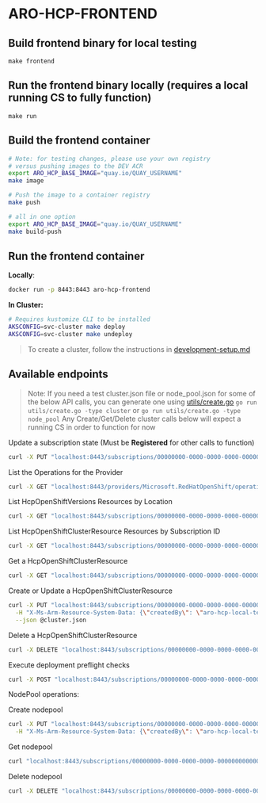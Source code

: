# ARO-HCP-FRONTEND

## Build frontend binary for local testing
```
make frontend
```

## Run the frontend binary locally (requires a local running CS to fully function)
```
make run
```

## Build the frontend container
```bash
# Note: for testing changes, please use your own registry
# versus pushing images to the DEV ACR
export ARO_HCP_BASE_IMAGE="quay.io/QUAY_USERNAME"
make image

# Push the image to a container registry
make push

# all in one option
export ARO_HCP_BASE_IMAGE="quay.io/QUAY_USERNAME"
make build-push
```

## Run the frontend container

**Locally**:
```bash
docker run -p 8443:8443 aro-hcp-frontend
```

**In Cluster:**
```bash
# Requires kustomize CLI to be installed
AKSCONFIG=svc-cluster make deploy
AKSCONFIG=svc-cluster make undeploy
```

> To create a cluster, follow the instructions in [development-setup.md](../dev-infrastructure/docs/development-setup.md)

## Available endpoints

> Note: If you need a test cluster.json file or node_pool.json for some of the below API calls, you can generate one using [utils/create.go](./utils/create.go)
> `go run utils/create.go -type cluster`
> or
> `go run utils/create.go -type node_pool`
> Any Create/Get/Delete cluster calls below will expect a running CS in order to function for now



Update a subscription state (Must be **Registered** for other calls to function)
```bash
curl -X PUT "localhost:8443/subscriptions/00000000-0000-0000-0000-000000000000?api-version=2.0" --json '{"state":"Registered", "registrationDate": "now", "properties": { "tenantId": "00000000-0000-0000-0000-000000000000"}}'
```

List the Operations for the Provider
```bash
curl -X GET "localhost:8443/providers/Microsoft.RedHatOpenShift/operations?api-version=2024-06-10-preview"
```

List HcpOpenShiftVersions Resources by Location

```bash
curl -X GET "localhost:8443/subscriptions/00000000-0000-0000-0000-000000000000/locations/YOUR_LOCATION/providers/Microsoft.RedHatOpenShift/hcpOpenShiftVersions?api-version=2024-06-10-preview"
```

List HcpOpenShiftClusterResource Resources by Subscription ID
```bash
curl -X GET "localhost:8443/subscriptions/00000000-0000-0000-0000-000000000000/providers/Microsoft.RedHatOpenShift/hcpOpenShiftClusters?api-version=2024-06-10-preview"
```

Get a HcpOpenShiftClusterResource
```bash
curl -X GET "localhost:8443/subscriptions/00000000-0000-0000-0000-000000000000/resourceGroups/dev-test-rg/providers/Microsoft.RedHatOpenShift/hcpOpenShiftClusters/dev-test-cluster?api-version=2024-06-10-preview"
```

Create or Update a HcpOpenShiftClusterResource
```bash
curl -X PUT "localhost:8443/subscriptions/00000000-0000-0000-0000-000000000000/resourceGroups/dev-test-rg/providers/Microsoft.RedHatOpenShift/hcpOpenShiftClusters/dev-test-cluster?api-version=2024-06-10-preview" \
  -H "X-Ms-Arm-Resource-System-Data: {\"createdBy\": \"aro-hcp-local-testing\", \"createdByType\": \"User\", \"createdAt\": \"2024-06-06T19:26:56+00:00\"}" \
  --json @cluster.json
```

Delete a HcpOpenShiftClusterResource
```bash
curl -X DELETE "localhost:8443/subscriptions/00000000-0000-0000-0000-000000000000/resourceGroups/dev-test-rg/providers/Microsoft.RedHatOpenShift/hcpOpenShiftClusters/dev-test-cluster?api-version=2024-06-10-preview"
```

Execute deployment preflight checks
```bash
curl -X POST "localhost:8443/subscriptions/00000000-0000-0000-0000-000000000000/resourceGroups/dev-test-rg/providers/Microsoft.RedHatOpenShift/deployments/YOUR_DEPLOYMENT_NAME/preflight?api-version=2020-06-01" --json preflight.json
```

NodePool operations:

Create nodepool
```bash
curl -X PUT "localhost:8443/subscriptions/00000000-0000-0000-0000-000000000000/resourceGroups/dev-test-rg/providers/Microsoft.RedHatOpenShift/hcpOpenShiftClusters/dev-test-cluster/nodepools/dev-nodepool?api-version=2024-06-10-preview" \
  -H "X-Ms-Arm-Resource-System-Data: {\"createdBy\": \"aro-hcp-local-testing\", \"createdByType\": \"User\", \"createdAt\": \"2024-06-06T19:26:56+00:00\"}" --json @node_pool.json
```

Get nodepool
```bash
curl "localhost:8443/subscriptions/00000000-0000-0000-0000-000000000000/resourceGroups/dev-test-rg/providers/Microsoft.RedHatOpenShift/hcpOpenShiftClusters/dev-test-cluster/nodepools/dev-nodepool?api-version=2024-06-10-preview"
```

Delete nodepool
```bash
curl -X DELETE "localhost:8443/subscriptions/00000000-0000-0000-0000-000000000000/resourceGroups/dev-test-rg/providers/Microsoft.RedHatOpenShift/hcpOpenShiftClusters/dev-test-cluster/nodepools/dev-nodepool?api-version=2024-06-10-preview"
```
